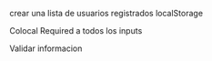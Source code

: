 crear una lista de usuarios registrados localStorage

Colocal Required a todos los inputs

Validar informacion

